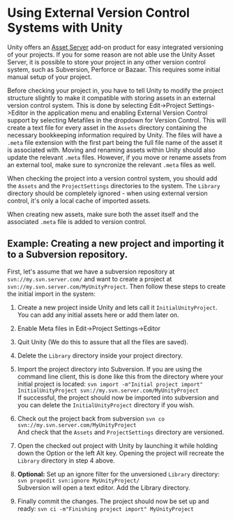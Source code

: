 Using External Version Control Systems with Unity
=================================================


Unity offers an [Asset Server](AssetServer.md) add-on product for easy integrated versioning of your projects. If you for some reason are not able use the Unity Asset Server, it is possible to store your project in any other version control system, such as Subversion, Perforce or Bazaar. This requires some initial manual setup of your project. 

Before checking your project in, you have to tell Unity to modify the project structure slightly to make it compatible with storing assets in an external version control system. This is done by selecting <span class=menu>Edit->Project Settings->Editor</span> in the application menu and enabling External Version Control support by selecting <span class=component>Metafiles</span> in the dropdown for Version Control. This will create a text file for every asset in the `Assets` directory containing the necessary bookkeeping information required by Unity. The files will have a `.meta` file extension with the first part being the full file name of the asset it is associated with. Moving and renaming assets within Unity should also update the relevant  `.meta` files. However, if you move or rename assets from an external tool, make sure to syncronize the relevant `.meta` files as well. 

When checking the project into a version control system, you should add the `Assets` and the `ProjectSettings` directories to the system. The `Library` directory should be completely ignored - when using external version control, it's only a local cache of imported assets.

When creating new assets, make sure both the asset itself and the associated `.meta` file is added to version control.

Example: Creating a new project and importing it to a Subversion repository.
----------------------------------------------------------------------------


First, let's assume that we have a subversion repository at `svn://my.svn.server.com/` and want to create a project at `svn://my.svn.server.com/MyUnityProject`.
Then follow these steps to create the initial import in the system:

1. Create a new project inside Unity and lets call it `InitialUnityProject`. You can add any initial assets here or add them later on.
1. Enable <span class=keyword>Meta files</span> in <span class=menu>Edit->Project Settings->Editor</span>
1. Quit Unity (We do this to assure that all the files are saved).
1. Delete the `Library` directory inside your project directory.
1. Import the project directory into Subversion. If you are using the command line client, this is done like this from the directory where your initial project is located:
`svn import -m"Initial project import" InitialUnityProject svn://my.svn.server.com/MyUnityProject`  
If successful, the project should now be imported into subversion and you can delete the `InitialUnityProject` directory if you wish.
1. Check out the project back from subversion
`svn co svn://my.svn.server.com/MyUnityProject`  
And check that the `Assets` and `ProjectSettings` directory are versioned.

1. Open the checked out project with Unity by launching it while holding down the <span class=keyword>Option</span> or the left <span class=keyword>Alt</span> key. Opening the project will recreate the `Library` directory in step 4 above.

1. __Optional:__ Set up an ignore filter for the unversioned `Library` directory:
`svn propedit svn:ignore MyUnityProject/`  
Subversion will open a text editor. Add the Library directory.

1. Finally commit the changes. The project should now be set up and ready:
`svn ci -m"Finishing project import" MyUnityProject`


